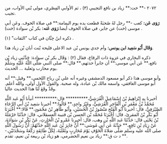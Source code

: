٢٠٧٢ -** خت:** زياد بن نافع التجيبي (٣) ، ثم الأوابي المِصْرِي، مولى بْني الأواب، من تجيب.

**رَوَى عَن:** كعب -** رجل لهُ صُحبَةٌ قطعت يده يوم اليمامة:** في صلاة الخوف. وعَن أبي موسى (خت) عن جابر، في صلاة الخوف أيضا.**رَوَى عَنه:** بكر بْن سوادة (خت) .

ذكره ابنُ حِبَّان في كتاب "الثقات" (١) .

**وَقَال أَبُو سَعِيد ابن يونس:** وأم جدي يونس بْن عبد الاعلى فليحة بْنت أبان بْن زياد هذا.

ذكره البخاري في غزوة ذات الرقاع، فقال (٢) : وَقَال بكر بْن سوادة: حَدَّثَنِي زياد بْن نافع،** عَن أبي موسى:** أن جابرا حدثهم،** قال:** صلى النبي صَلَّى اللَّهُ عَلَيْهِ وسَلَّمَ يوم محارب وثعلبة ... الحديث.

وأبو موسى هذا ذكر أبو مسعود الدمشقي وغيره أنه علي بْن رباح اللخمي،** وقيل:** أنه أبو موسى الغافقي، واسمه مالك بْن عبادة، وله صحبة. والقول الأول أولى، والله أعلم. وقَدْ وقَعَ لَنَا هذا الحديث عاليا.

أخبرنا بِهِ إِبْرَاهِيمُ بْنُ إِسْمَاعِيلَ الْقُرَشِيُّ،********** قال:********** أنبأنا أَبُو عَبد اللَّهِ مُحَمَّدُ بْنُ مَعْمَرِ بْنِ الْفَاخِرِ الْقُرَشِيُّ، وغَيْرُ واحِدٍ،** قَالُوا:** أخبرنا سَعِيد بْنُ أَبي الرَّجَاءِ الصَّيْرَفِيُّ، قال: أخبرنا أَبُو الْفَتْحِ مَنْصُورُ بْنُ الْحُسَيْنِ، وأَبُو طَاهِرِ بْنُ مَحْمَودٍ،** قَالا:** أَخْبَرَنَا أَبُو بَكْرِ بْنُ المقرئ، قال: أَخْبَرَنَا مُحَمَّد بْن الحسن بْن قتيبة العسقلاني، قال: حَدَّثَنَا حَرْمَلَةُ بْنُ يَحْيَى قال: حَدَّثَنَا عَبد اللَّهِ بْن وهب، قال: أخبرنا عَمْرو بْنُ الْحَارِثِ، عَنْ بَكْرِ بْنِ سَوَادَةَ، عَنْ زِيَادِ بْنِ نَافِعٍ،** حَدَّثَهُ عَن أَبِي مُوسَى:** أَنَّ جَابِرَ بْنَ عَبد اللَّهِ حَدَّثَهُمْ: أَنَّ رَسُولَ اللَّهِ صلى الله عليه وسلم صَلَّى صَلاةَ الْخَوْفِ يَوْمَ مُحَارِبٍ وثَعْلَبَةَ، لِكُلِّ طَائِفَةٍ رَكْعَةً وسَجْدَتَيْنِ.-** د ت ق:** زياد بن نعيم الحضرمي، هو زياد بْن ربيعة بْن نعيم، تقدم.